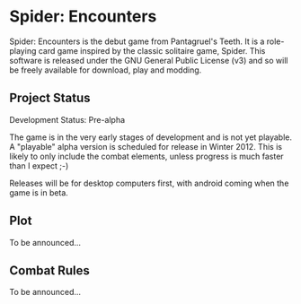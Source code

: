 Spider: Encounters
==================

Spider: Encounters is the debut game from Pantagruel's Teeth. It is a role-playing card game inspired by the
classic solitaire game, Spider. This software is released under the GNU General Public License (v3) and so will be
freely available for download, play and modding.

Project Status
--------------

Development Status: Pre-alpha

The game is in the very early stages of development and is not yet playable. A "playable" alpha version
is scheduled for release in Winter 2012. This is likely to only include the combat elements, unless progress is much
faster than I expect ;-)

Releases will be for desktop computers first, with android coming when the game is in beta.

Plot
----

To be announced...

Combat Rules
------------

To be announced...